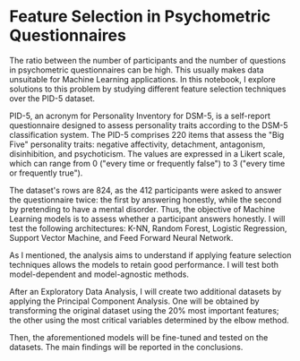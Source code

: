 # Feature Selection in Psychometric Questionnaires

The ratio between the number of participants and the number of questions in psychometric questionnaires can be high. This usually makes data unsuitable for Machine Learning applications. In this notebook, I explore solutions to this problem by studying different feature selection techniques over the PID-5 dataset.

PID-5, an acronym for Personality Inventory for DSM-5, is a self-report questionnaire designed to assess personality traits according to the DSM-5 classification system. The PID-5 comprises 220 items that assess the "Big Five" personality traits: negative affectivity, detachment, antagonism, disinhibition, and psychoticism. The values are expressed in a Likert scale, which can range from 0 ("every time or frequently false") to 3 ("every time or frequently true").

The dataset's rows are 824, as the 412 participants were asked to answer the questionnaire twice: the first by answering honestly, while the second by pretending to have a mental disorder. Thus, the objective of Machine Learning models is to assess whether a participant answers honestly. I will test the following architectures: K-NN, Random Forest, Logistic Regression, Support Vector Machine, and Feed Forward Neural Network.

As I mentioned, the analysis aims to understand if applying feature selection techniques allows the models to retain good performance. I will test both model-dependent and model-agnostic methods.

After an Exploratory Data Analysis, I will create two additional datasets by applying the Principal Component Analysis. One will be obtained by transforming the original dataset using the 20% most important features; the other using the most critical variables determined by the elbow method.

Then, the aforementioned models will be fine-tuned and tested on the datasets. The main findings will be reported in the conclusions.
